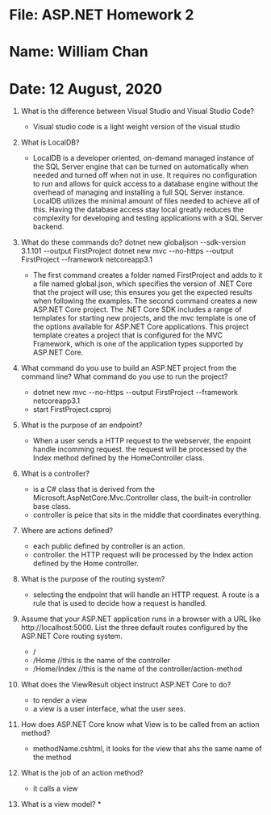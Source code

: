 # File: ASP.NET Homework 2
# Name: William Chan
# Date: 12 August, 2020

1. What is the difference between Visual Studio and Visual Studio Code?
	* Visual studio code is a light weight version of the visual studio 
2. What is LocalDB?
	* LocalDB is a developer oriented, on-demand managed instance of the SQL Server engine that can be turned on automatically when needed and turned off when not in use. It requires no configuration to run and allows for quick access to a database engine without the overhead of managing and installing a full SQL Server instance. LocalDB utilizes the minimal amount of files needed to achieve all of this. Having the database access stay local greatly reduces the complexity for developing and testing applications with a SQL Server backend.
3. What do these commands do?
dotnet new globaljson --sdk-version 3.1.101 --output FirstProject
dotnet new mvc --no-https --output FirstProject --framework netcoreapp3.1
	* The first command creates a folder named FirstProject and adds to it a file named global.json, which specifies the version
of .NET Core that the project will use; this ensures you get the expected results when following the examples. The second command
creates a new ASP.NET Core project. The .NET Core SDK includes a range of templates for starting new projects, and the mvc
template is one of the options available for ASP.NET Core applications. This project template creates a project that is configured for
the MVC Framework, which is one of the application types supported by ASP.NET Core. 
4. What command do you use to build an ASP.NET project from the command line? What command
do you use to run the project?
	* dotnet new mvc --no-https --output FirstProject --framework netcoreapp3.1
	* start FirstProject.csproj
5. What is the purpose of an endpoint?
	* When a user sends a HTTP request to the webserver, the enpoint handle incomming request. the
request will be processed by the Index method defined by the HomeController class.  
6. What is a controller?
	* is a C# class that is derived from the
Microsoft.AspNetCore.Mvc.Controller class, the built-in controller base class.
	* controller is peice that sits in the middle that coordinates everything.

7. Where are actions defined?
	* each public defined by controller is an action. 
	* controller. the HTTP request will be processed by the Index action defined by the Home controller.
8. What is the purpose of the routing system?
	* selecting the endpoint that will handle an HTTP request. A route is a rule that is
used to decide how a request is handled.
9. Assume that your ASP.NET application runs in a browser with a URL like http://localhost:5000.
List the three default routes configured by the ASP.NET Core routing system.
	* /
	* /Home		//this is the name of the controller
	* /Home/Index 	//this is the name of the controller/action-method
10. What does the ViewResult object instruct ASP.NET Core to do?
	* to render a view
	* a view is a user interface, what the user sees.
11. How does ASP.NET Core know what View is to be called from an action method?
	* methodName.cshtml, it looks for the view that ahs the same name of the method
12. What is the job of an action method?
	* it calls a view
13. What is a view model?
	* 